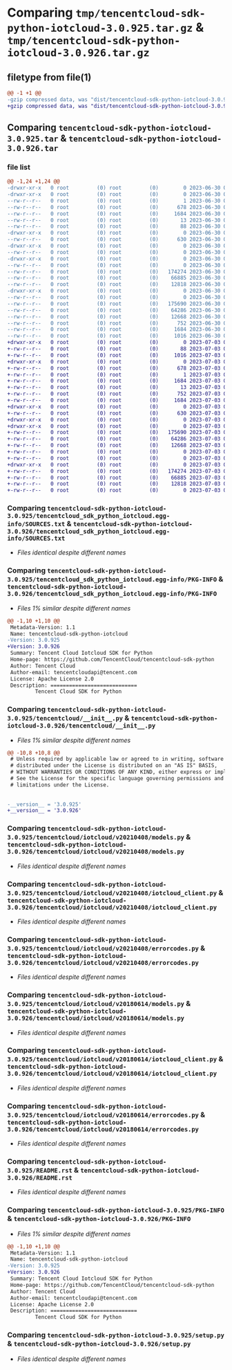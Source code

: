 # Comparing `tmp/tencentcloud-sdk-python-iotcloud-3.0.925.tar.gz` & `tmp/tencentcloud-sdk-python-iotcloud-3.0.926.tar.gz`

## filetype from file(1)

```diff
@@ -1 +1 @@
-gzip compressed data, was "dist/tencentcloud-sdk-python-iotcloud-3.0.925.tar", last modified: Fri Jun 30 02:16:07 2023, max compression
+gzip compressed data, was "dist/tencentcloud-sdk-python-iotcloud-3.0.926.tar", last modified: Mon Jul  3 00:28:41 2023, max compression
```

## Comparing `tencentcloud-sdk-python-iotcloud-3.0.925.tar` & `tencentcloud-sdk-python-iotcloud-3.0.926.tar`

### file list

```diff
@@ -1,24 +1,24 @@
-drwxr-xr-x   0 root         (0) root         (0)        0 2023-06-30 02:16:07.000000 tencentcloud-sdk-python-iotcloud-3.0.925/
-drwxr-xr-x   0 root         (0) root         (0)        0 2023-06-30 02:16:07.000000 tencentcloud-sdk-python-iotcloud-3.0.925/tencentcloud_sdk_python_iotcloud.egg-info/
--rw-r--r--   0 root         (0) root         (0)        1 2023-06-30 02:16:07.000000 tencentcloud-sdk-python-iotcloud-3.0.925/tencentcloud_sdk_python_iotcloud.egg-info/dependency_links.txt
--rw-r--r--   0 root         (0) root         (0)      678 2023-06-30 02:16:07.000000 tencentcloud-sdk-python-iotcloud-3.0.925/tencentcloud_sdk_python_iotcloud.egg-info/SOURCES.txt
--rw-r--r--   0 root         (0) root         (0)     1684 2023-06-30 02:16:07.000000 tencentcloud-sdk-python-iotcloud-3.0.925/tencentcloud_sdk_python_iotcloud.egg-info/PKG-INFO
--rw-r--r--   0 root         (0) root         (0)       13 2023-06-30 02:16:07.000000 tencentcloud-sdk-python-iotcloud-3.0.925/tencentcloud_sdk_python_iotcloud.egg-info/top_level.txt
--rw-r--r--   0 root         (0) root         (0)       88 2023-06-30 02:16:07.000000 tencentcloud-sdk-python-iotcloud-3.0.925/setup.cfg
-drwxr-xr-x   0 root         (0) root         (0)        0 2023-06-30 02:16:07.000000 tencentcloud-sdk-python-iotcloud-3.0.925/tencentcloud/
--rw-r--r--   0 root         (0) root         (0)      630 2023-06-30 02:16:07.000000 tencentcloud-sdk-python-iotcloud-3.0.925/tencentcloud/__init__.py
-drwxr-xr-x   0 root         (0) root         (0)        0 2023-06-30 02:16:07.000000 tencentcloud-sdk-python-iotcloud-3.0.925/tencentcloud/iotcloud/
--rw-r--r--   0 root         (0) root         (0)        0 2023-06-30 02:16:07.000000 tencentcloud-sdk-python-iotcloud-3.0.925/tencentcloud/iotcloud/__init__.py
-drwxr-xr-x   0 root         (0) root         (0)        0 2023-06-30 02:16:07.000000 tencentcloud-sdk-python-iotcloud-3.0.925/tencentcloud/iotcloud/v20210408/
--rw-r--r--   0 root         (0) root         (0)        0 2023-06-30 02:16:07.000000 tencentcloud-sdk-python-iotcloud-3.0.925/tencentcloud/iotcloud/v20210408/__init__.py
--rw-r--r--   0 root         (0) root         (0)   174274 2023-06-30 02:16:07.000000 tencentcloud-sdk-python-iotcloud-3.0.925/tencentcloud/iotcloud/v20210408/models.py
--rw-r--r--   0 root         (0) root         (0)    66885 2023-06-30 02:16:07.000000 tencentcloud-sdk-python-iotcloud-3.0.925/tencentcloud/iotcloud/v20210408/iotcloud_client.py
--rw-r--r--   0 root         (0) root         (0)    12818 2023-06-30 02:16:07.000000 tencentcloud-sdk-python-iotcloud-3.0.925/tencentcloud/iotcloud/v20210408/errorcodes.py
-drwxr-xr-x   0 root         (0) root         (0)        0 2023-06-30 02:16:07.000000 tencentcloud-sdk-python-iotcloud-3.0.925/tencentcloud/iotcloud/v20180614/
--rw-r--r--   0 root         (0) root         (0)        0 2023-06-30 02:16:07.000000 tencentcloud-sdk-python-iotcloud-3.0.925/tencentcloud/iotcloud/v20180614/__init__.py
--rw-r--r--   0 root         (0) root         (0)   175690 2023-06-30 02:16:07.000000 tencentcloud-sdk-python-iotcloud-3.0.925/tencentcloud/iotcloud/v20180614/models.py
--rw-r--r--   0 root         (0) root         (0)    64286 2023-06-30 02:16:07.000000 tencentcloud-sdk-python-iotcloud-3.0.925/tencentcloud/iotcloud/v20180614/iotcloud_client.py
--rw-r--r--   0 root         (0) root         (0)    12668 2023-06-30 02:16:07.000000 tencentcloud-sdk-python-iotcloud-3.0.925/tencentcloud/iotcloud/v20180614/errorcodes.py
--rw-r--r--   0 root         (0) root         (0)      752 2023-06-30 02:16:07.000000 tencentcloud-sdk-python-iotcloud-3.0.925/README.rst
--rw-r--r--   0 root         (0) root         (0)     1684 2023-06-30 02:16:07.000000 tencentcloud-sdk-python-iotcloud-3.0.925/PKG-INFO
--rw-r--r--   0 root         (0) root         (0)     1016 2023-06-30 02:16:07.000000 tencentcloud-sdk-python-iotcloud-3.0.925/setup.py
+drwxr-xr-x   0 root         (0) root         (0)        0 2023-07-03 00:28:41.000000 tencentcloud-sdk-python-iotcloud-3.0.926/
+-rw-r--r--   0 root         (0) root         (0)       88 2023-07-03 00:28:41.000000 tencentcloud-sdk-python-iotcloud-3.0.926/setup.cfg
+-rw-r--r--   0 root         (0) root         (0)     1016 2023-07-03 00:28:41.000000 tencentcloud-sdk-python-iotcloud-3.0.926/setup.py
+drwxr-xr-x   0 root         (0) root         (0)        0 2023-07-03 00:28:41.000000 tencentcloud-sdk-python-iotcloud-3.0.926/tencentcloud_sdk_python_iotcloud.egg-info/
+-rw-r--r--   0 root         (0) root         (0)      678 2023-07-03 00:28:41.000000 tencentcloud-sdk-python-iotcloud-3.0.926/tencentcloud_sdk_python_iotcloud.egg-info/SOURCES.txt
+-rw-r--r--   0 root         (0) root         (0)        1 2023-07-03 00:28:41.000000 tencentcloud-sdk-python-iotcloud-3.0.926/tencentcloud_sdk_python_iotcloud.egg-info/dependency_links.txt
+-rw-r--r--   0 root         (0) root         (0)     1684 2023-07-03 00:28:41.000000 tencentcloud-sdk-python-iotcloud-3.0.926/tencentcloud_sdk_python_iotcloud.egg-info/PKG-INFO
+-rw-r--r--   0 root         (0) root         (0)       13 2023-07-03 00:28:41.000000 tencentcloud-sdk-python-iotcloud-3.0.926/tencentcloud_sdk_python_iotcloud.egg-info/top_level.txt
+-rw-r--r--   0 root         (0) root         (0)      752 2023-07-03 00:28:41.000000 tencentcloud-sdk-python-iotcloud-3.0.926/README.rst
+-rw-r--r--   0 root         (0) root         (0)     1684 2023-07-03 00:28:41.000000 tencentcloud-sdk-python-iotcloud-3.0.926/PKG-INFO
+drwxr-xr-x   0 root         (0) root         (0)        0 2023-07-03 00:28:41.000000 tencentcloud-sdk-python-iotcloud-3.0.926/tencentcloud/
+-rw-r--r--   0 root         (0) root         (0)      630 2023-07-03 00:28:41.000000 tencentcloud-sdk-python-iotcloud-3.0.926/tencentcloud/__init__.py
+drwxr-xr-x   0 root         (0) root         (0)        0 2023-07-03 00:28:41.000000 tencentcloud-sdk-python-iotcloud-3.0.926/tencentcloud/iotcloud/
+drwxr-xr-x   0 root         (0) root         (0)        0 2023-07-03 00:28:41.000000 tencentcloud-sdk-python-iotcloud-3.0.926/tencentcloud/iotcloud/v20180614/
+-rw-r--r--   0 root         (0) root         (0)   175690 2023-07-03 00:28:41.000000 tencentcloud-sdk-python-iotcloud-3.0.926/tencentcloud/iotcloud/v20180614/models.py
+-rw-r--r--   0 root         (0) root         (0)    64286 2023-07-03 00:28:41.000000 tencentcloud-sdk-python-iotcloud-3.0.926/tencentcloud/iotcloud/v20180614/iotcloud_client.py
+-rw-r--r--   0 root         (0) root         (0)    12668 2023-07-03 00:28:41.000000 tencentcloud-sdk-python-iotcloud-3.0.926/tencentcloud/iotcloud/v20180614/errorcodes.py
+-rw-r--r--   0 root         (0) root         (0)        0 2023-07-03 00:28:41.000000 tencentcloud-sdk-python-iotcloud-3.0.926/tencentcloud/iotcloud/v20180614/__init__.py
+-rw-r--r--   0 root         (0) root         (0)        0 2023-07-03 00:28:41.000000 tencentcloud-sdk-python-iotcloud-3.0.926/tencentcloud/iotcloud/__init__.py
+drwxr-xr-x   0 root         (0) root         (0)        0 2023-07-03 00:28:41.000000 tencentcloud-sdk-python-iotcloud-3.0.926/tencentcloud/iotcloud/v20210408/
+-rw-r--r--   0 root         (0) root         (0)   174274 2023-07-03 00:28:41.000000 tencentcloud-sdk-python-iotcloud-3.0.926/tencentcloud/iotcloud/v20210408/models.py
+-rw-r--r--   0 root         (0) root         (0)    66885 2023-07-03 00:28:41.000000 tencentcloud-sdk-python-iotcloud-3.0.926/tencentcloud/iotcloud/v20210408/iotcloud_client.py
+-rw-r--r--   0 root         (0) root         (0)    12818 2023-07-03 00:28:41.000000 tencentcloud-sdk-python-iotcloud-3.0.926/tencentcloud/iotcloud/v20210408/errorcodes.py
+-rw-r--r--   0 root         (0) root         (0)        0 2023-07-03 00:28:41.000000 tencentcloud-sdk-python-iotcloud-3.0.926/tencentcloud/iotcloud/v20210408/__init__.py
```

### Comparing `tencentcloud-sdk-python-iotcloud-3.0.925/tencentcloud_sdk_python_iotcloud.egg-info/SOURCES.txt` & `tencentcloud-sdk-python-iotcloud-3.0.926/tencentcloud_sdk_python_iotcloud.egg-info/SOURCES.txt`

 * *Files identical despite different names*

### Comparing `tencentcloud-sdk-python-iotcloud-3.0.925/tencentcloud_sdk_python_iotcloud.egg-info/PKG-INFO` & `tencentcloud-sdk-python-iotcloud-3.0.926/tencentcloud_sdk_python_iotcloud.egg-info/PKG-INFO`

 * *Files 1% similar despite different names*

```diff
@@ -1,10 +1,10 @@
 Metadata-Version: 1.1
 Name: tencentcloud-sdk-python-iotcloud
-Version: 3.0.925
+Version: 3.0.926
 Summary: Tencent Cloud Iotcloud SDK for Python
 Home-page: https://github.com/TencentCloud/tencentcloud-sdk-python
 Author: Tencent Cloud
 Author-email: tencentcloudapi@tencent.com
 License: Apache License 2.0
 Description: ============================
         Tencent Cloud SDK for Python
```

### Comparing `tencentcloud-sdk-python-iotcloud-3.0.925/tencentcloud/__init__.py` & `tencentcloud-sdk-python-iotcloud-3.0.926/tencentcloud/__init__.py`

 * *Files 1% similar despite different names*

```diff
@@ -10,8 +10,8 @@
 # Unless required by applicable law or agreed to in writing, software
 # distributed under the License is distributed on an "AS IS" BASIS,
 # WITHOUT WARRANTIES OR CONDITIONS OF ANY KIND, either express or implied.
 # See the License for the specific language governing permissions and
 # limitations under the License.
 
 
-__version__ = '3.0.925'
+__version__ = '3.0.926'
```

### Comparing `tencentcloud-sdk-python-iotcloud-3.0.925/tencentcloud/iotcloud/v20210408/models.py` & `tencentcloud-sdk-python-iotcloud-3.0.926/tencentcloud/iotcloud/v20210408/models.py`

 * *Files identical despite different names*

### Comparing `tencentcloud-sdk-python-iotcloud-3.0.925/tencentcloud/iotcloud/v20210408/iotcloud_client.py` & `tencentcloud-sdk-python-iotcloud-3.0.926/tencentcloud/iotcloud/v20210408/iotcloud_client.py`

 * *Files identical despite different names*

### Comparing `tencentcloud-sdk-python-iotcloud-3.0.925/tencentcloud/iotcloud/v20210408/errorcodes.py` & `tencentcloud-sdk-python-iotcloud-3.0.926/tencentcloud/iotcloud/v20210408/errorcodes.py`

 * *Files identical despite different names*

### Comparing `tencentcloud-sdk-python-iotcloud-3.0.925/tencentcloud/iotcloud/v20180614/models.py` & `tencentcloud-sdk-python-iotcloud-3.0.926/tencentcloud/iotcloud/v20180614/models.py`

 * *Files identical despite different names*

### Comparing `tencentcloud-sdk-python-iotcloud-3.0.925/tencentcloud/iotcloud/v20180614/iotcloud_client.py` & `tencentcloud-sdk-python-iotcloud-3.0.926/tencentcloud/iotcloud/v20180614/iotcloud_client.py`

 * *Files identical despite different names*

### Comparing `tencentcloud-sdk-python-iotcloud-3.0.925/tencentcloud/iotcloud/v20180614/errorcodes.py` & `tencentcloud-sdk-python-iotcloud-3.0.926/tencentcloud/iotcloud/v20180614/errorcodes.py`

 * *Files identical despite different names*

### Comparing `tencentcloud-sdk-python-iotcloud-3.0.925/README.rst` & `tencentcloud-sdk-python-iotcloud-3.0.926/README.rst`

 * *Files identical despite different names*

### Comparing `tencentcloud-sdk-python-iotcloud-3.0.925/PKG-INFO` & `tencentcloud-sdk-python-iotcloud-3.0.926/PKG-INFO`

 * *Files 1% similar despite different names*

```diff
@@ -1,10 +1,10 @@
 Metadata-Version: 1.1
 Name: tencentcloud-sdk-python-iotcloud
-Version: 3.0.925
+Version: 3.0.926
 Summary: Tencent Cloud Iotcloud SDK for Python
 Home-page: https://github.com/TencentCloud/tencentcloud-sdk-python
 Author: Tencent Cloud
 Author-email: tencentcloudapi@tencent.com
 License: Apache License 2.0
 Description: ============================
         Tencent Cloud SDK for Python
```

### Comparing `tencentcloud-sdk-python-iotcloud-3.0.925/setup.py` & `tencentcloud-sdk-python-iotcloud-3.0.926/setup.py`

 * *Files identical despite different names*

